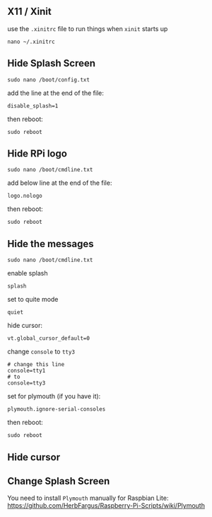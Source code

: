 ## X11 / Xinit
use the `.xinitrc` file to run things when `xinit` starts up
```
nano ~/.xinitrc
```

## Hide Splash Screen
```
sudo nano /boot/config.txt
```
add the line at the end of the file:
```
disable_splash=1
```
then reboot:
```
sudo reboot
```

## Hide RPi logo
```
sudo nano /boot/cmdline.txt
```
add below line at the end of the file:
```
logo.nologo
```
then reboot:
```
sudo reboot
```

## Hide the messages
```
sudo nano /boot/cmdline.txt
```
enable splash
```
splash
```
set to quite mode
```
quiet
```
hide cursor:
```
vt.global_cursor_default=0
```
change `console` to `tty3`
```
# change this line
console=tty1
# to
console=tty3
```
set for plymouth (if you have it):
```
plymouth.ignore-serial-consoles
```
then reboot:
```
sudo reboot
```

## Hide cursor


## Change Splash Screen

You need to install `Plymouth` manually for Raspbian Lite:
https://github.com/HerbFargus/Raspberry-Pi-Scripts/wiki/Plymouth
